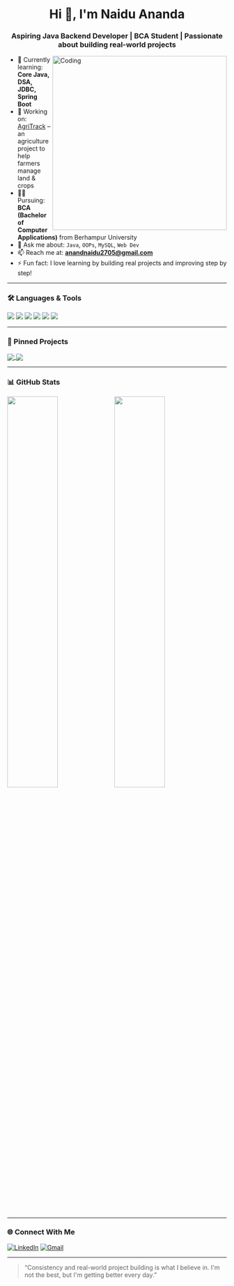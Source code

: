 <h1 align="center">Hi 👋, I'm Naidu Ananda</h1>
<h3 align="center">Aspiring Java Backend Developer | BCA Student | Passionate about building real-world projects</h3>

<img align="right" alt="Coding" width="400" src="https://cdn.dribbble.com/users/1059583/screenshots/4171367/coding-freak.gif" />

- 🌱 Currently learning: **Core Java, DSA, JDBC, Spring Boot**
- 🔭 Working on: [AgriTrack](https://github.com/anand-8/AgriTrack) – an agriculture project to help farmers manage land & crops
- 👨‍🎓 Pursuing: **BCA (Bachelor of Computer Applications)** from Berhampur University
- 💬 Ask me about: `Java`, `OOPs`, `MySQL`, `Web Dev`
- 📫 Reach me at: **anandnaidu2705@gmail.com**
- ⚡ Fun fact: I love learning by building real projects and improving step by step!

---

### 🛠️ Languages & Tools
<p align="left">
  <img src="https://img.shields.io/badge/Java-ED8B00?style=for-the-badge&logo=java&logoColor=white"/>
  <img src="https://img.shields.io/badge/MySQL-005C84?style=for-the-badge&logo=mysql&logoColor=white"/>
  <img src="https://img.shields.io/badge/GitHub-181717?style=for-the-badge&logo=github&logoColor=white"/>
  <img src="https://img.shields.io/badge/HTML-E34F26?style=for-the-badge&logo=html5&logoColor=white"/>
  <img src="https://img.shields.io/badge/CSS-1572B6?style=for-the-badge&logo=css3&logoColor=white"/>
  <img src="https://img.shields.io/badge/JavaScript-F7DF1E?style=for-the-badge&logo=javascript&logoColor=black"/>
</p>

---

### 📌 Pinned Projects

<a href="https://github.com/anand-8/AgriTrack">
  <img align="center" src="https://github-readme-stats.vercel.app/api/pin/?username=anand-8&repo=AgriTrack&theme=radical" />
</a>
<a href="https://github.com/anand-8/Restaurant-Mobile-App">
  <img align="center" src="https://github-readme-stats.vercel.app/api/pin/?username=anand-8&repo=Restaurant-Mobile-App&theme=radical" />
</a>

---

### 📊 GitHub Stats

<p align="left">
  <img width="48%" src="https://github-readme-stats.vercel.app/api?username=anand-8&show_icons=true&theme=radical" />
  <img width="48%" src="https://github-readme-streak-stats.herokuapp.com/?user=anand-8&theme=radical" />
</p>

---

### 🌐 Connect With Me

[![LinkedIn](https://img.shields.io/badge/LinkedIn-blue?style=flat-square&logo=linkedin&logoColor=white)](https://www.linkedin.com/in/anand-naidu-260542283/)
[![Gmail](https://img.shields.io/badge/Gmail-D14836?style=flat-square&logo=gmail&logoColor=white)](mailto:anandnaidu@gmail.com)

---

> “Consistency and real-world project building is what I believe in. I'm not the best, but I'm getting better every day.”

